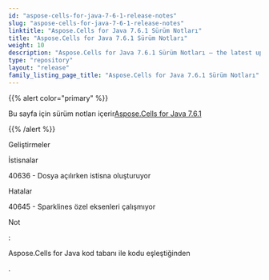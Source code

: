 ```yaml
---
id: "aspose-cells-for-java-7-6-1-release-notes"
slug: "aspose-cells-for-java-7-6-1-release-notes"
linktitle: "Aspose.Cells for Java 7.6.1 Sürüm Notları"
title: "Aspose.Cells for Java 7.6.1 Sürüm Notları"
weight: 10
description: "Aspose.Cells for Java 7.6.1 Sürüm Notları – the latest updates and fixes."
type: "repository"
layout: "release"
family_listing_page_title: "Aspose.Cells for Java 7.6.1 Sürüm Notları"
---
```

{{% alert color="primary" %}} 

 Bu sayfa için sürüm notları içerir[Aspose.Cells for Java 7.6.1](https://releases.aspose.com/cells/java/new-releases/aspose.cells-for-java-7.6.1/)

{{% /alert %}} 

 Geliştirmeler

 İstisnalar

 40636 - Dosya açılırken istisna oluşturuyor

 Hatalar

 40645 - Sparklines özel eksenleri çalışmıyor

 Not

: 

Aspose.Cells for Java kod tabanı ile kodu eşleştiğinden

.

